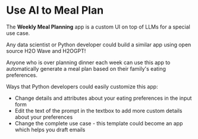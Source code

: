 # Use AI to Meal Plan

The **Weekly Meal Planning** app is a custom UI on top of LLMs for a special use case.

Any data scientist or Python developer could build a similar app using open source H2O Wave and H2OGPT!

Anyone who is over planning dinner each week can use this app to automatically generate a 
meal plan based on their family's eating preferences.

Ways that Python developers could easily customize this app:
* Change details and attributes about your eating preferences in the input form
* Edit the text of the prompt in the textbox to add more custom details about your preferences
* Change the complete use case - this template could become an app which helps you draft emails
